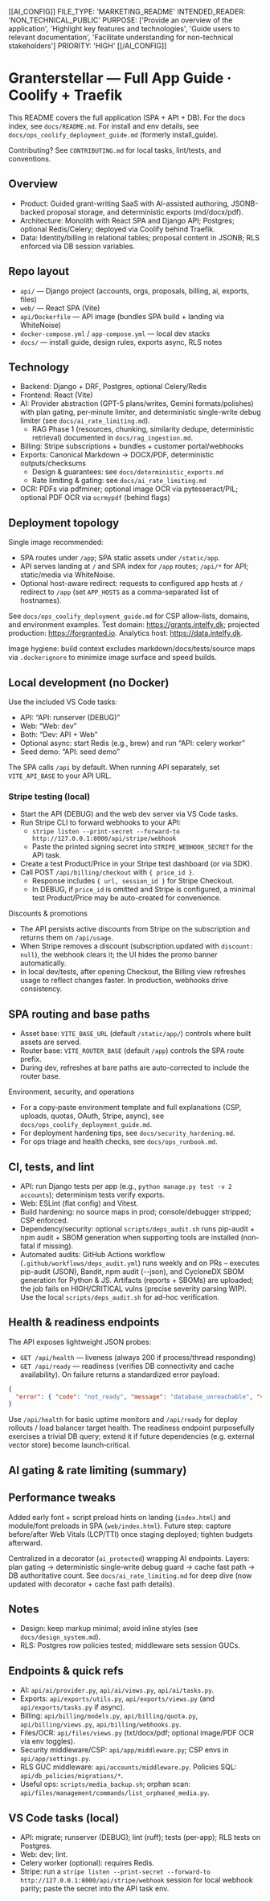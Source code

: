 [[AI_CONFIG]]
FILE_TYPE: 'MARKETING_README'
INTENDED_READER: 'NON_TECHNICAL_PUBLIC'
PURPOSE: ['Provide an overview of the application', 'Highlight key features and technologies', 'Guide users to relevant documentation', 'Facilitate understanding for non-technical stakeholders']
PRIORITY: 'HIGH'
[[/AI_CONFIG]]

# Granterstellar — Full App Guide · Coolify + Traefik

This README covers the full application (SPA + API + DB). For the docs index, see `docs/README.md`. For install and env details, see `docs/ops_coolify_deployment_guide.md` (formerly install_guide).

Contributing? See `CONTRIBUTING.md` for local tasks, lint/tests, and conventions.

## Overview

- Product: Guided grant-writing SaaS with AI-assisted authoring, JSONB-backed proposal storage, and deterministic exports (md/docx/pdf).
- Architecture: Monolith with React SPA and Django API; Postgres; optional Redis/Celery; deployed via Coolify behind Traefik.
- Data: Identity/billing in relational tables; proposal content in JSONB; RLS enforced via DB session variables.

## Repo layout

- `api/` — Django project (accounts, orgs, proposals, billing, ai, exports, files)
- `web/` — React SPA (Vite)
- `api/Dockerfile` — API image (bundles SPA build + landing via WhiteNoise)
- `docker-compose.yml` / `app-compose.yml` — local dev stacks
- `docs/` — install guide, design rules, exports async, RLS notes

## Technology

- Backend: Django + DRF, Postgres, optional Celery/Redis
- Frontend: React (Vite)
- AI: Provider abstraction (GPT-5 plans/writes, Gemini formats/polishes) with plan gating, per‑minute limiter, and deterministic single-write debug limiter (see `docs/ai_rate_limiting.md`).
  - RAG Phase 1 (resources, chunking, similarity dedupe, deterministic retrieval) documented in `docs/rag_ingestion.md`.
- Billing: Stripe subscriptions + bundles + customer portal/webhooks
- Exports: Canonical Markdown → DOCX/PDF, deterministic outputs/checksums
  - Design & guarantees: see `docs/deterministic_exports.md`
  - Rate limiting & gating: see `docs/ai_rate_limiting.md`
- OCR: PDFs via pdfminer; optional image OCR via pytesseract/PIL; optional PDF OCR via `ocrmypdf` (behind flags)

## Deployment topology

Single image recommended:

- SPA routes under `/app`; SPA static assets under `/static/app`.
- API serves landing at `/` and SPA index for `/app` routes; `/api/*` for API; static/media via WhiteNoise.
- Optional host-aware redirect: requests to configured app hosts at `/` redirect to `/app` (set `APP_HOSTS` as a comma-separated list of hostnames).

See `docs/ops_coolify_deployment_guide.md` for CSP allow-lists, domains, and environment examples. Test domain: <https://grants.intelfy.dk>; projected production: <https://forgranted.io>. Analytics host: <https://data.intelfy.dk>.

Image hygiene: build context excludes markdown/docs/tests/source maps via `.dockerignore` to minimize image surface and speed builds.

## Local development (no Docker)

Use the included VS Code tasks:

- API: “API: runserver (DEBUG)”
- Web: “Web: dev”
- Both: “Dev: API + Web”
- Optional async: start Redis (e.g., brew) and run “API: celery worker”
- Seed demo: “API: seed demo”

The SPA calls `/api` by default. When running API separately, set `VITE_API_BASE` to your API URL.

### Stripe testing (local)

- Start the API (DEBUG) and the web dev server via VS Code tasks.
- Run Stripe CLI to forward webhooks to your API:
  - `stripe listen --print-secret --forward-to http://127.0.0.1:8000/api/stripe/webhook`
  - Paste the printed signing secret into `STRIPE_WEBHOOK_SECRET` for the API task.
- Create a test Product/Price in your Stripe test dashboard (or via SDK).
- Call POST `/api/billing/checkout` with `{ price_id }`.
  - Response includes `{ url, session_id }` for Stripe Checkout.
  - In DEBUG, if `price_id` is omitted and Stripe is configured, a minimal test Product/Price may be auto-created for convenience.

Discounts & promotions

- The API persists active discounts from Stripe on the subscription and returns them on `/api/usage`.
- When Stripe removes a discount (subscription.updated with `discount: null`), the webhook clears it; the UI hides the promo banner automatically.
- In local dev/tests, after opening Checkout, the Billing view refreshes usage to reflect changes faster. In production, webhooks drive consistency.

## SPA routing and base paths

- Asset base: `VITE_BASE_URL` (default `/static/app/`) controls where built assets are served.
- Router base: `VITE_ROUTER_BASE` (default `/app`) controls the SPA route prefix.
- During dev, refreshes at bare paths are auto-corrected to include the router base.

Environment, security, and operations

- For a copy‑paste environment template and full explanations (CSP, uploads, quotas, OAuth, Stripe, async), see `docs/ops_coolify_deployment_guide.md`.
- For deployment hardening tips, see `docs/security_hardening.md`.
- For ops triage and health checks, see `docs/ops_runbook.md`.

## CI, tests, and lint

- API: run Django tests per app (e.g., `python manage.py test -v 2 accounts`); determinism tests verify exports.
- Web: ESLint (flat config) and Vitest.
- Build hardening: no source maps in prod; console/debugger stripped; CSP enforced.
- Dependency/security: optional `scripts/deps_audit.sh` runs pip-audit + npm audit + SBOM generation when supporting tools are installed (non-fatal if missing).
- Automated audits: GitHub Actions workflow (`.github/workflows/deps_audit.yml`) runs weekly and on PRs – executes pip-audit (JSON), Bandit, npm audit (--json), and CycloneDX SBOM generation for Python & JS. Artifacts (reports + SBOMs) are uploaded; the job fails on HIGH/CRITICAL vulns (precise severity parsing WIP). Use the local `scripts/deps_audit.sh` for ad-hoc verification.

## Health & readiness endpoints

The API exposes lightweight JSON probes:

- `GET /api/health` — liveness (always 200 if process/thread responding)
- `GET /api/ready` — readiness (verifies DB connectivity and cache availability). On failure returns a standardized error payload:

```json
{
  "error": { "code": "not_ready", "message": "database_unreachable", "version": 1, "meta": { /* optional */ } }
}
```

Use `/api/health` for basic uptime monitors and `/api/ready` for deploy rollouts / load balancer target health. The readiness endpoint purposefully exercises a trivial DB query; extend it if future dependencies (e.g. external vector store) become launch‑critical.

## AI gating & rate limiting (summary)

## Performance tweaks

Added early font + script preload hints on landing (`index.html`) and module/font preloads in SPA (`web/index.html`). Future step: capture before/after Web Vitals (LCP/TTI) once staging deployed; tighten budgets afterward.

Centralized in a decorator (`ai_protected`) wrapping AI endpoints. Layers: plan gating → deterministic single‑write debug guard → cache fast path → DB authoritative count. See `docs/ai_rate_limiting.md` for deep dive (now updated with decorator + cache fast path details).

## Notes

- Design: keep markup minimal; avoid inline styles (see `docs/design_system.md`).
- RLS: Postgres row policies tested; middleware sets session GUCs.

## Endpoints & quick refs

- AI: `api/ai/provider.py`, `api/ai/views.py`, `api/ai/tasks.py`.
- Exports: `api/exports/utils.py`, `api/exports/views.py` (and `api/exports/tasks.py` if async).
- Billing: `api/billing/models.py`, `api/billing/quota.py`, `api/billing/views.py`, `api/billing/webhooks.py`.
- Files/OCR: `api/files/views.py` (txt/docx/pdf; optional image/PDF OCR via env toggles).
- Security middleware/CSP: `api/app/middleware.py`; CSP envs in `api/app/settings.py`.
- RLS GUC middleware: `api/accounts/middleware.py`. Policies SQL: `api/db_policies/migrations/*`.
- Useful ops: `scripts/media_backup.sh`; orphan scan: `api/files/management/commands/list_orphaned_media.py`.

## VS Code tasks (local)

- API: migrate; runserver (DEBUG); lint (ruff); tests (per-app); RLS tests on Postgres.
- Web: dev; lint.
- Celery worker (optional): requires Redis.
- Stripe: run a `stripe listen --print-secret --forward-to http://127.0.0.1:8000/api/stripe/webhook` session for local webhook parity; paste the secret into the API task env.
